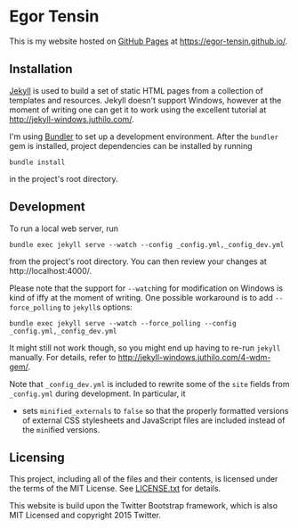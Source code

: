 # Egor Tensin

This is my website hosted on [GitHub Pages](https://pages.github.com) at
https://egor-tensin.github.io/.

## Installation

[Jekyll](http://jekyllrb.com/) is used to build a set of static HTML pages from
a collection of templates and resources.
Jekyll doesn't support Windows, however at the moment of writing one can get it
to work using the excellent tutorial at http://jekyll-windows.juthilo.com/.

I'm using [Bundler](http://bundler.io/) to set up a development environment.
After the `bundler` gem is installed, project dependencies can be installed by
running

    bundle install

in the project's root directory.

## Development

To run a local web server, run

    bundle exec jekyll serve --watch --config _config.yml,_config_dev.yml

from the project's root directory.
You can then review your changes at http://localhost:4000/.

Please note that the support for `--watch`ing for modification on Windows is
kind of iffy at the moment of writing.
One possible workaround is to add `--force_polling` to `jekyll`s options:

    bundle exec jekyll serve --watch --force_polling --config _config.yml,_config_dev.yml

It might still not work though, so you might end up having to re-run `jekyll`
manually.
For details, refer to http://jekyll-windows.juthilo.com/4-wdm-gem/.

Note that `_config_dev.yml` is included to rewrite some of the `site` fields
from `_config.yml` during development.
In particular, it

* sets `minified_externals` to `false` so that the properly formatted versions
  of external CSS stylesheets and JavaScript files are included instead of the
  `min`ified versions.

## Licensing

This project, including all of the files and their contents, is licensed under
the terms of the MIT License.
See [LICENSE.txt](LICENSE.txt) for details.

This website is build upon the Twitter Bootstrap framework, which is also MIT
Licensed and copyright 2015 Twitter.
